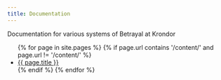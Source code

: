 ```yaml
---
title: Documentation
---
```


Documentation for various systems of Betrayal at Krondor
<ul>
  {% for page in site.pages %}
    {% if page.url contains '/content/' and page.url != '/content/' %}
      <li><a href="blog/{{ page.url }}">{{ page.title }}</a></li>
    {% endif %}
  {% endfor %}
</ul>
